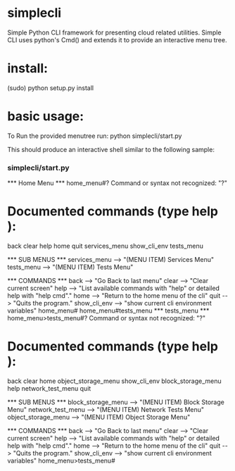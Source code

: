 simplecli
==========

Simple Python CLI framework for presenting cloud related utilities. 
Simple CLI uses python's Cmd() and extends it to provide an interactive menu tree. 



install:
========
(sudo) python setup.py install


basic usage:
============
To Run the provided menutree run: 
python simplecli/start.py

This should produce an interactive shell similar to the following sample:

### simplecli/start.py 
*** Home Menu ***
home_menu#?
Command or syntax not recognized: "?"

Documented commands (type help <topic>):
========================================
back  clear  help  home  quit  services_menu  show_cli_env  tests_menu

  *** SUB MENUS ***
  services_menu --> "(MENU ITEM) Services Menu"
  tests_menu    --> "(MENU ITEM) Tests Menu"

  *** COMMANDS ***
  back          --> "Go Back to last menu"
  clear         --> "Clear current screen"
  help          --> "List available commands with "help" or detailed help with "help cmd"."
  home          --> "Return to the home menu of the cli"
  quit          --> "Quits the program."
  show_cli_env  --> "show current cli environment variables"
home_menu#
home_menu#tests_menu
*** tests_menu ***
home_menu>tests_menu#?
Command or syntax not recognized: "?"

Documented commands (type help <topic>):
========================================
back                clear  home               object_storage_menu  show_cli_env
block_storage_menu  help   network_test_menu  quit               

  *** SUB MENUS ***
  block_storage_menu  --> "(MENU ITEM) Block Storage Menu"
  network_test_menu   --> "(MENU ITEM) Network Tests Menu"
  object_storage_menu --> "(MENU ITEM) Object Storage Menu"

  *** COMMANDS ***
  back                --> "Go Back to last menu"
  clear               --> "Clear current screen"
  help                --> "List available commands with "help" or detailed help with "help cmd"."
  home                --> "Return to the home menu of the cli"
  quit                --> "Quits the program."
  show_cli_env        --> "show current cli environment variables"
home_menu>tests_menu#


